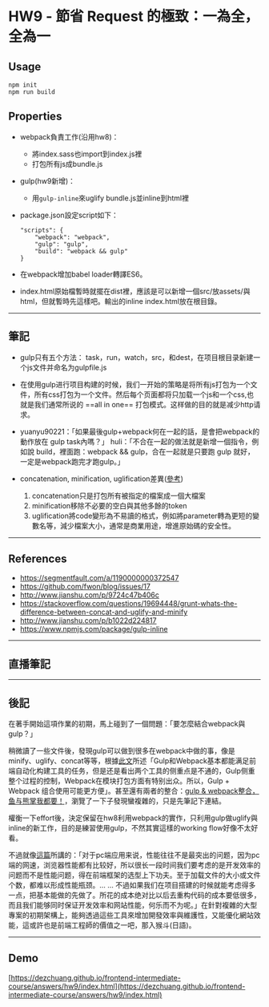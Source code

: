 
# HW9 - 節省 Request 的極致：一為全，全為一

## Usage

```
npm init
npm run build
```

## Properties

* webpack負責工作(沿用hw8)：
	* 將index.sass也import到index.js裡
	* 打包所有js成bundle.js
* gulp(hw9新增)：
	* 用`gulp-inline`來uglify bundle.js並inline到html裡

* package.json設定script如下：

	```
	"scripts": {
		"webpack": "webpack",
		"gulp": "gulp",
		"build": "webpack && gulp"
	}
	```

* 在webpack增加babel loader轉譯ES6。

* index.html原始檔暫時就擺在dist裡，應該是可以新增一個src/放assets/與html，但就暫時先這樣吧。輸出的inline index.html放在根目錄。

---

## 筆記
* gulp只有五个方法： task，run，watch，src，和dest，在项目根目录新建一个js文件并命名为gulpfile.js

* 在使用gulp进行项目构建的时候，我们一开始的策略是将所有js打包为一个文件，所有css打包为一个文件。然后每个页面都将只加载一个js和一个css,也就是我们通常所说的 ==all in one== 打包模式。这样做的目的就是减少http请求。

* yuanyu90221：「如果最後gulp+webpack何在一起的話，是會把webpack的動作放在 gulp task內嗎？」
huli：「不合在一起的做法就是新增一個指令，例如說 build，裡面跑：webpack && gulp，合在一起就是只要跑 gulp 就好，一定是webpack跑完才跑gulp。」

* concatenation, minification, uglification差異([參考](https://stackoverflow.com/questions/19694448/grunt-whats-the-difference-between-concat-and-uglify-and-minify))
	1. concatenation只是打包所有被指定的檔案成一個大檔案
	2. minification移除不必要的空白與其他多餘的token
	3. uglification將code變形為不易讀的格式，例如將parameter轉為更短的變數名等，減少檔案大小，通常是商業用途，增進原始碼的安全性。



---

## References
* https://segmentfault.com/a/1190000000372547
* https://github.com/fwon/blog/issues/17
* http://www.jianshu.com/p/9724c47b406c
* https://stackoverflow.com/questions/19694448/grunt-whats-the-difference-between-concat-and-uglify-and-minify
* http://www.jianshu.com/p/b1022d224817
* https://www.npmjs.com/package/gulp-inline

---

## 直播筆記

---

## 後記
在著手開始這項作業的初期，馬上碰到了一個問題：「要怎麼結合webpack與gulp？」

稍微讀了一些文件後，發現gulp可以做到很多在webpack中做的事，像是minify、uglify、concat等等，根據[此文](http://www.jianshu.com/p/b1022d224817)所述「Gulp和Webpack基本都能满足前端自动化构建工具的任务，但是还是看出两个工具的侧重点是不通的，Gulp侧重整个过程的控制，Webpack在模块打包方面有特别出众。所以，Gulp + Webpack 组合使用可能更方便」。甚至還有兩者的整合：[gulp & webpack整合，鱼与熊掌我都要！](http://www.jianshu.com/p/9724c47b406c)，瀏覽了一下子發現蠻複雜的，只是先筆記下連結。

權衡一下effort後，決定保留在hw8利用webpack的實作，只利用gulp做uglify與inline的新工作，目的是練習使用gulp，不然其實這樣的working flow好像不太好看。

不過就像[這篇](https://github.com/fwon/blog/issues/17)所講的：「对于pc端应用来说，性能往往不是最突出的问题，因为pc端的网速，浏览器性能都有比较好，所以很长一段时间我们要考虑的是开发效率的问题而不是性能问题，得在前端框架的选型上下功夫。至于加载文件的大小或文件个数，都难以形成性能瓶颈。... ... 不過如果我们在项目搭建的时候就能考虑得多一点，把基本能做的先做了。所花的成本绝对比以后去重构代码的成本要低很多，而且我们能够同时保证开发效率和网站性能，何乐而不为呢。」在針對複雜的大型專案的初期架構上，能夠透過這些工具來增加開發效率與維護性，又能優化網站效能，這或許也是前端工程師的價值之一吧，那入猴斗(日語)。


---

## Demo
[https://dezchuang.github.io/frontend-intermediate-course/answers/hw9/index.html](https://dezchuang.github.io/frontend-intermediate-course/answers/hw9/index.html)
